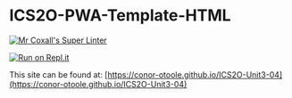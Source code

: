 # ICS2O-PWA-Template-HTML

[![Mr Coxall's Super Linter](https://github.com/conor-otoole/ICS2O-PWA-Test/workflows/Mr%20Coxall's%20Super%20Linter/badge.svg)](https://github.com/conor-otoole/ICS2O-PWA-Test/actions/)

[![Run on Repl.it](https://repl.it/badge/github/conor-otoole/ICS2O-Unit3-04)](https://repl.it/github/conor-otoole/ICS2O-Unit3-04)

This site can be found at: [https://conor-otoole.github.io/ICS2O-Unit3-04](https://conor-otoole.github.io/ICS2O-Unit3-04)
